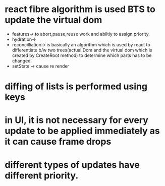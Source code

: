 # react fibre algorithm is used BTS to update the virtual dom
- features-> to abort,pause,reuse work and abiltiy to assign priority.
- hydration->
- reconcilliation-> is basically an algorithm which is used by react to differentiate b/w two trees(actual Dom and the virtual dom which is created by CreateRoot method) to determine which parts has to be changed.
- setState -> cause re render
# diffing of lists is performed using keys
# in UI, it is not necessary for every update to be applied immediately as it can cause frame drops
# different types of updates have different priority.
